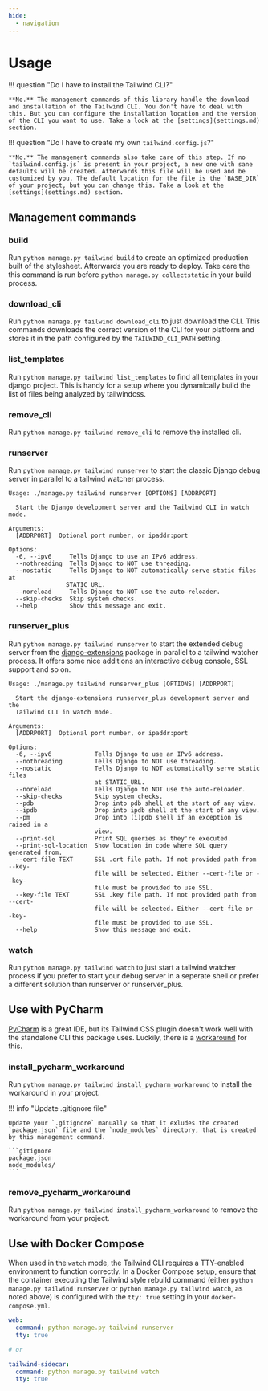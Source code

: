 ```yaml
---
hide:
  - navigation
---
```


# Usage

!!! question "Do I have to install the Tailwind CLI?"

    **No.** The management commands of this library handle the download and installation of the Tailwind CLI. You don't have to deal with this. But you can configure the installation location and the version of the CLI you want to use. Take a look at the [settings](settings.md) section.

!!! question "Do I have to create my own `tailwind.config.js`?"

    **No.** The management commands also take care of this step. If no `tailwind.config.js` is present in your project, a new one with sane defaults will be created. Afterwards this file will be used and be customized by you. The default location for the file is the `BASE_DIR` of your project, but you can change this. Take a look at the [settings](settings.md) section.

## Management commands

### build

Run `python manage.py tailwind build` to create an optimized production built of the stylesheet. Afterwards you are ready to deploy. Take care the this command is run before `python manage.py collectstatic` in your build process.

### download_cli

Run `python manage.py tailwind download_cli` to just download the CLI. This commands downloads the correct version of the CLI for your platform and stores it in the path configured by the `TAILWIND_CLI_PATH` setting.

### list_templates

Run `python manage.py tailwind list_templates` to find all templates in your django project. This is handy for a setup where you dynamically build the list of files being analyzed by tailwindcss.

### remove_cli

Run `python manage.py tailwind remove_cli` to remove the installed cli.

### runserver

Run `python manage.py tailwind runserver` to start the classic Django debug server in parallel to a tailwind watcher process.

```shell
Usage: ./manage.py tailwind runserver [OPTIONS] [ADDRPORT]

  Start the Django development server and the Tailwind CLI in watch mode.

Arguments:
  [ADDRPORT]  Optional port number, or ipaddr:port

Options:
  -6, --ipv6     Tells Django to use an IPv6 address.
  --nothreading  Tells Django to NOT use threading.
  --nostatic     Tells Django to NOT automatically serve static files at
                STATIC_URL.
  --noreload     Tells Django to NOT use the auto-reloader.
  --skip-checks  Skip system checks.
  --help         Show this message and exit.
```

### runserver_plus

Run `python manage.py tailwind runserver` to start the extended debug server from the [django-extensions](https://django-extensions.readthedocs.io/en/latest/runserver_plus.html) package in parallel to a tailwind watcher process. It offers some nice additions an interactive debug console, SSL support and so on.

```shell
Usage: ./manage.py tailwind runserver_plus [OPTIONS] [ADDRPORT]

  Start the django-extensions runserver_plus development server and the
  Tailwind CLI in watch mode.

Arguments:
  [ADDRPORT]  Optional port number, or ipaddr:port

Options:
  -6, --ipv6            Tells Django to use an IPv6 address.
  --nothreading         Tells Django to NOT use threading.
  --nostatic            Tells Django to NOT automatically serve static files
                        at STATIC_URL.
  --noreload            Tells Django to NOT use the auto-reloader.
  --skip-checks         Skip system checks.
  --pdb                 Drop into pdb shell at the start of any view.
  --ipdb                Drop into ipdb shell at the start of any view.
  --pm                  Drop into (i)pdb shell if an exception is raised in a
                        view.
  --print-sql           Print SQL queries as they're executed.
  --print-sql-location  Show location in code where SQL query generated from.
  --cert-file TEXT      SSL .crt file path. If not provided path from --key-
                        file will be selected. Either --cert-file or --key-
                        file must be provided to use SSL.
  --key-file TEXT       SSL .key file path. If not provided path from --cert-
                        file will be selected. Either --cert-file or --key-
                        file must be provided to use SSL.
  --help                Show this message and exit.
```

### watch

Run `python manage.py tailwind watch` to just start a tailwind watcher process if you prefer to start your debug server in a seperate shell or prefer a different solution than runserver or runserver_plus.

## Use with PyCharm

[PyCharm](https://www.jetbrains.com/pycharm/) is a great IDE, but its Tailwind CSS plugin doesn't work well with the standalone CLI this package uses. Luckily, there is a [workaround](https://youtrack.jetbrains.com/issue/WEB-55647/Support-Tailwind-css-autocompletion-using-standalone-tailwind-CLI#focus=Comments-27-10957961.0-0) for this.

### install_pycharm_workaround

Run `python manage.py tailwind install_pycharm_workaround` to install the workaround in your project.

!!! info "Update .gitignore file"


    Update your `.gitignore` manually so that it exludes the created `package.json` file and the `node_modules` directory, that is created by this management command.

    ```gitignore
    package.json
    node_modules/
    ```

### remove_pycharm_workaround

Run `python manage.py tailwind install_pycharm_workaround` to remove the workaround from your project.

## Use with Docker Compose

When used in the `watch` mode, the Tailwind CLI requires a TTY-enabled environment to function correctly. In a Docker Compose setup, ensure that the container executing the Tailwind style rebuild command (either `python manage.py tailwind runserver` or `python manage.py tailwind watch`, as noted above) is configured with the `tty: true` setting in your `docker-compose.yml`.

```yaml
web:
  command: python manage.py tailwind runserver
  tty: true

# or

tailwind-sidecar:
  command: python manage.py tailwind watch
  tty: true
```
